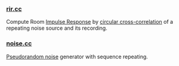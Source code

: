 
### [rir.cc](rir.cc)

Compute Room [Impulse Response](https://en.wikipedia.org/wiki/Impulse_response) by [circular cross-correlation](https://en.wikipedia.org/wiki/Discrete_Fourier_transform#Circular_convolution_theorem_and_cross-correlation_theorem) of a repeating noise source and its recording.

### [noise.cc](noise.cc)

[Pseudorandom noise](https://en.wikipedia.org/wiki/Pseudorandom_noise) generator with sequence repeating.

